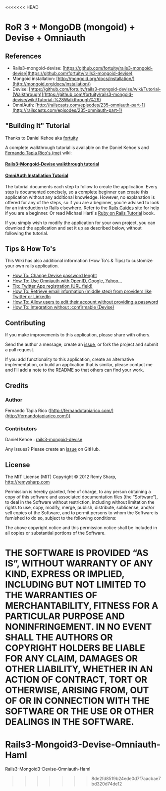 <<<<<<< HEAD
# RoR 3 + MongoDB (mongoid) + Devise + Omniauth

## References

* Rails3-mongoid-devise: [https://github.com/fortuity/rails3-mongoid-devise](https://github.com/fortuity/rails3-mongoid-devise)
* Mongoid installation: [http://mongoid.org/docs/installation/](http://mongoid.org/docs/installation/)
* Devise: [https://github.com/fortuity/rails3-mongoid-devise/wiki/Tutorial-(Walkthrough)](https://github.com/fortuity/rails3-mongoid-devise/wiki/Tutorial-%28Walkthrough%29)
* OmniAuth: [http://railscasts.com/episodes/235-omniauth-part-1](http://railscasts.com/episodes/235-omniauth-part-1)

## "Building It" Tutorial 

Thanks to Daniel Kehoe aka [fortuity](https://github.com/fortuity)

A complete walkthrough tutorial is available on the Daniel Kehoe's and [Fernando Tapia Rico's (me)](http://fernandotapiarico.com) wiki:

#### [Rails3-Mongoid-Devise walkthrough tutorial](http://github.com/fortuity/rails3-mongoid-devise/wiki/Tutorial-%28Walkthrough%29)

#### [OmniAuth Installation Tutorial](https://github.com/fertapric/rails3-mongoid-devise-omniauth/wiki/OmniAuth-Installation-Tutorial)

The tutorial documents each step to follow to create the application. 
Every step is documented concisely, so a complete beginner can create this application without any additional knowledge. 
However, no explanation is offered for any of the steps, so if you are a beginner, you’re advised to look for an introduction to Rails elsewhere. 
Refer to the [Rails Guides](http://guides.rubyonrails.info/) site for help if you are a beginner. 
Or read Michael Hartl's [Ruby on Rails Tutorial](http://railstutorial.org/) book.

If you simply wish to modify the application for your own project, you can download the application and set it up as described below, without following the tutorial.


## Tips & How To's

This Wiki has also additional information (How To's & Tips) to customize your own rails application.
* [How To: Change Devise password lenght](https://github.com/fertapric/rails3-mongoid-devise-omniauth/wiki/How-To:-Change-Devise-password-lenght)
* [How To: Use Omniauth with OpenID, Google, Yahoo...](https://github.com/fertapric/rails3-mongoid-devise-omniauth/wiki/How-To:-Use-Omniauth-with-OpenID,-Google,-Yahoo...)
* [Tip: Twitter App registration (URL field)](https://github.com/fertapric/rails3-mongoid-devise-omniauth/wiki/Tip:-Twitter-App-registration-(URL-field))
* [How To: Retrieve email information (middle step) from providers like Twitter or LinkedIn](https://github.com/fertapric/rails3-mongoid-devise-omniauth/wiki/How-To:-Retrieve-email-information-(middle-step)-from-providers-like-Twitter-or-LinkedIn)
* [How To: Allow users to edit their account without providing a password](https://github.com/fertapric/rails3-mongoid-devise-omniauth/wiki/How-To:-Allow-users-to-edit-their-account-without-providing-a-password)
* [How To: Integration without :confirmable (Devise)](https://github.com/fertapric/rails3-mongoid-devise-omniauth/wiki/Integration-without-:confirmable-(Devise))


## Contributing

If you make improvements to this application, please share with others.

Send the author a message, create an [issue](https://github.com/fertapric/rails3-mongoid-devise-omniauth/issues), or fork the project and submit a pull request.

If you add functionality to this application, create an alternative implementation, or build an application that is similar, please contact me and I'll add a note to the README so that others can find your work.

## Credits

### Author

Fernando Tapia Rico ([http://fernandotapiarico.com/](http://fernandotapiarico.com/))

### Contributors

Daniel Kehoe : [rails3-mongoid-devise](https://github.com/fortuity/rails3-mongoid-devise)

Any issues? Please create an [issue](https://github.com/fertapric/rails3-mongoid-devise-omniauth/issues) on GitHub.

## License

The MIT License (MIT)
Copyright © 2012 Remy Sharp, http://remysharp.com

Permission is hereby granted, free of charge, to any person obtaining a copy of this software and associated documentation files (the “Software”), to deal in the Software without restriction, including without limitation the rights to use, copy, modify, merge, publish, distribute, sublicense, and/or sell copies of the Software, and to permit persons to whom the Software is furnished to do so, subject to the following conditions:

The above copyright notice and this permission notice shall be included in all copies or substantial portions of the Software.

THE SOFTWARE IS PROVIDED “AS IS”, WITHOUT WARRANTY OF ANY KIND, EXPRESS OR IMPLIED, INCLUDING BUT NOT LIMITED TO THE WARRANTIES OF MERCHANTABILITY, FITNESS FOR A PARTICULAR PURPOSE AND NONINFRINGEMENT. IN NO EVENT SHALL THE AUTHORS OR COPYRIGHT HOLDERS BE LIABLE FOR ANY CLAIM, DAMAGES OR OTHER LIABILITY, WHETHER IN AN ACTION OF CONTRACT, TORT OR OTHERWISE, ARISING FROM, OUT OF OR IN CONNECTION WITH THE SOFTWARE OR THE USE OR OTHER DEALINGS IN THE SOFTWARE.
=======
Rails3-Mongoid3-Devise-Omniauth-Haml
====================================

Rails3-Mongoid3-Devise-Omniauth-Haml
>>>>>>> 8de2fd8519b24ede0d7f7aacbae7bd320d74de12
